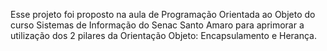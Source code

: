 Esse projeto foi proposto na aula de Programação Orientada ao Objeto do curso Sistemas de Informação do Senac Santo Amaro para aprimorar a utilização dos 2 pilares da Orientação Objeto: Encapsulamento e Herança.
